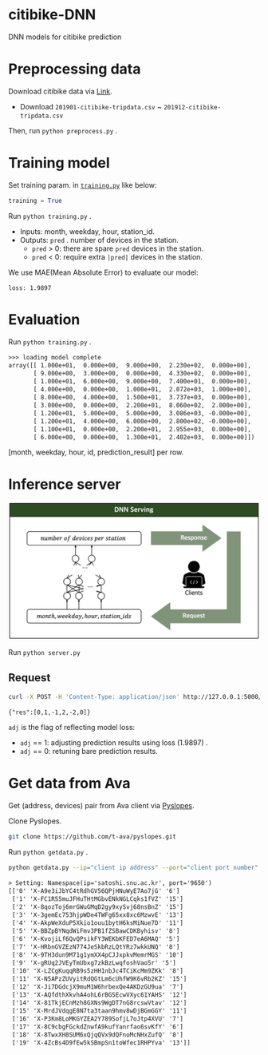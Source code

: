# citibike-DNN
DNN models for citibike prediction

# Preprocessing data

Download citibike data via [Link](https://www.citibikenyc.com/system-data).
* Download `201901-citibike-tripdata.csv` ~ `201912-citibike-tripdata.csv`

Then, run `python preprocess.py` .

# Training model

Set training param. in [`training.py`](https://github.com/t-ava/citibike-DNN/blob/master/training.py#L72) like below:

```python
training = True
```

Run `python training.py` .

* Inputs: month, weekday, hour, station_id.
* Outputs: `pred` . number of devices in the station.
     * `pred` > 0: there are spare `pred` devices in the station.
     * `pred` < 0: require extra `|pred|` devices in the station.

We use MAE(Mean Absolute Error) to evaluate our model:
```
loss: 1.9897
```

# Evaluation

Run `python training.py` .

```
>>> loading model complete
array([[ 1.000e+01,  0.000e+00,  9.000e+00,  2.230e+02,  0.000e+00],
       [ 9.000e+00,  3.000e+00,  0.000e+00,  4.330e+02,  0.000e+00],
       [ 1.000e+01,  6.000e+00,  9.000e+00,  7.400e+01,  0.000e+00],
       [ 4.000e+00,  0.000e+00,  1.000e+01,  2.072e+03,  1.000e+00],
       [ 8.000e+00,  4.000e+00,  1.500e+01,  3.737e+03,  0.000e+00],
       [ 3.000e+00,  0.000e+00,  2.200e+01,  8.060e+02,  2.000e+00],
       [ 1.200e+01,  5.000e+00,  5.000e+00,  3.086e+03, -0.000e+00],
       [ 1.200e+01,  4.000e+00,  6.000e+00,  2.800e+02, -0.000e+00],
       [ 1.100e+01,  0.000e+00,  2.200e+01,  2.955e+03,  0.000e+00],
       [ 6.000e+00,  0.000e+00,  1.300e+01,  2.402e+03,  0.000e+00]])
```

[month, weekday, hour, id, prediction_result] per row.

# Inference server

![serving](./images/serving.png)

Run `python server.py`

## Request
```bash
curl -X POST -H 'Content-Type: application/json' http://127.0.0.1:5000/post -d '{"month": 12, "weekday": 4, "hour": 6, "ids": [2800, 123, 458, 1311, 3000, 1], "adj": 1}'
```
```
{"res":[0,1,-1,2,-2,0]}
```

`adj` is the flag of reflecting model loss:
* `adj` == 1: adjusting prediction results using loss (1.9897) .
* `adj` == 0: retuning bare prediction results.

# Get data from Ava

Get (address, devices) pair from Ava client via [Pyslopes](https://github.com/t-ava/pyslopes).

Clone Pyslopes.
```bash
git clone https://github.com/t-ava/pyslopes.git
```

Run `python getdata.py` .

```bash
python getdata.py --ip="client ip address" --port="client port number"
```
```
> Setting: Namespace(ip='satoshi.snu.ac.kr', port='9650')
[['0' 'X-A9e3iJbYC4tRdhGV56QPjHNuWyE7Ao7jG' '6']
 ['1' 'X-FC1R55muJFHuTHtMGbvENkNGLCqks1fVZ' '15']
 ['2' 'X-8qozToj6mrGWuGMqD2gy9xySvj68nsBnZ' '15']
 ['3' 'X-3gemEc753hjpWDe4TWFg65xx8xc6MzwvE' '13']
 ['4' 'X-AkpWeXduP5Xkio1ouu1bytH6ksMiNue7D' '11']
 ['5' 'X-BBZpBYNqdWiFmv3PB1fZSBawCDKByhisv' '8']
 ['6' 'X-KvojiLf6QvQPsikFY3WEKbKFED7eA6MAQ' '5']
 ['7' 'X-HRbnGVZEzN774JeSkbRzLQtYRz7wkkUNQ' '8']
 ['8' 'X-9TH3dun9M71g1ymXX4pCJJxpkvMemrMGS' '10']
 ['9' 'X-gRUq2JVEyTmUbxg7zkBzLwqfoshVao5r' '5']
 ['10' 'X-LZCgKuqqRB9s5zHH1nbJc4TCiKcMm9ZKk' '8']
 ['11' 'X-N5APzZUVyitRdQGtLm6cUhfW9K6vRb2KZ' '15']
 ['12' 'X-Ji7DGdcjX9muM1W6hrbexQe4AKDzGU9ua' '7']
 ['13' 'X-AQfdthXkvhA4ohL6rBGSEcwVXyc61YAHS' '12']
 ['14' 'X-81TkjECnMzh8GXNs9WgDT7nG8rcswVtav' '12']
 ['15' 'X-MrdJVdqgE8N7ta3taan9hmv8wDjBGmGGY' '11']
 ['16' 'X-P3Km8LoMKGYZEA2Y789SofjL7oJtp4XVU' '7']
 ['17' 'X-8C9cbgFGckdZnwfA9kufYanrfao6svKfY' '6']
 ['18' 'X-8TwxXH8SUM6xQjqQVx9dQFnoMcNHxZufQ' '8']
 ['19' 'X-4ZcBs4D9fEw5kSBmpSn1toWfec1RHPYva' '13']]
```
